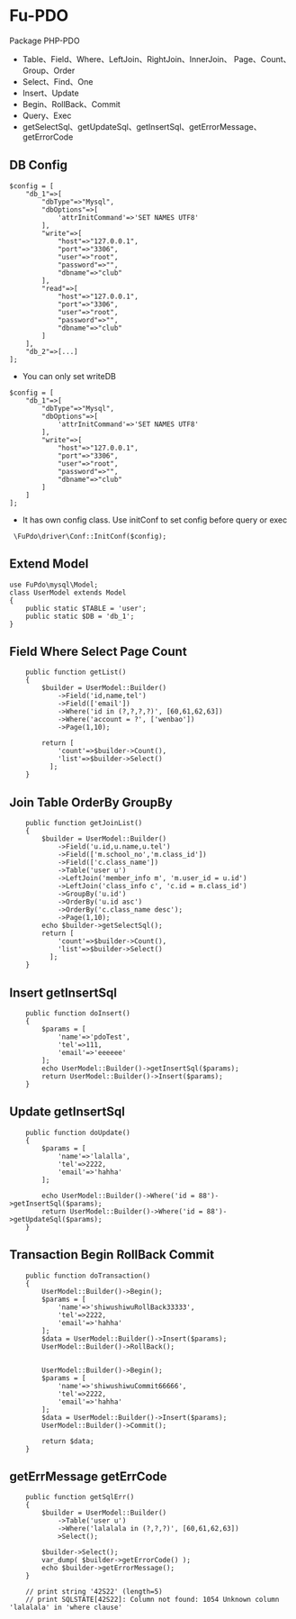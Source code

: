 # Fu-PDO
Package PHP-PDO 
-  Table、Field、Where、LeftJoin、RightJoin、InnerJoin、
    Page、Count、Group、Order
-  Select、Find、One
-  Insert、Update
-  Begin、RollBack、Commit
-  Query、Exec
-  getSelectSql、getUpdateSql、getInsertSql、getErrorMessage、getErrorCode



DB Config  
---
```shell
$config = [
    "db_1"=>[
        "dbType"=>"Mysql",
        "dbOptions"=>[
            'attrInitCommand'=>'SET NAMES UTF8'
        ],
        "write"=>[
            "host"=>"127.0.0.1",
            "port"=>"3306",
            "user"=>"root",
            "password"=>"",
            "dbname"=>"club"
        ],
        "read"=>[
            "host"=>"127.0.0.1",
            "port"=>"3306",
            "user"=>"root",
            "password"=>"",
            "dbname"=>"club"
        ]
    ],
    "db_2"=>[...]
];
```
-  You can only set writeDB 

```shell
$config = [
    "db_1"=>[
        "dbType"=>"Mysql",
        "dbOptions"=>[
            'attrInitCommand'=>'SET NAMES UTF8'
        ],
        "write"=>[
            "host"=>"127.0.0.1",
            "port"=>"3306",
            "user"=>"root",
            "password"=>"",
            "dbname"=>"club"
        ]
    ]
];
```
- It has own config class. Use initConf to set config before query or exec
```shell
 \FuPdo\driver\Conf::InitConf($config);
```

Extend Model 
---

```shell
use FuPdo\mysql\Model;
class UserModel extends Model
{
    public static $TABLE = 'user';
    public static $DB = 'db_1';
}
```

 Field Where Select Page Count
---

```shell
    public function getList()
    {
        $builder = UserModel::Builder()
            ->Field('id,name,tel')
            ->Field(['email'])
            ->Where('id in (?,?,?,?)', [60,61,62,63])
            ->Where('account = ?', ['wenbao'])
            ->Page(1,10);
            
        return [
            'count'=>$builder->Count(),
            'list'=>$builder->Select()
          ];
    }
```

 Join Table OrderBy GroupBy
---

```shell
    public function getJoinList()
    {
        $builder = UserModel::Builder()
            ->Field('u.id,u.name,u.tel')
            ->Field(['m.school_no','m.class_id'])
            ->Field(['c.class_name'])
            ->Table('user u')
            ->LeftJoin('member_info m', 'm.user_id = u.id')
            ->LeftJoin('class_info c', 'c.id = m.class_id')
            ->GroupBy('u.id')
            ->OrderBy('u.id asc')
            ->OrderBy('c.class_name desc');
            ->Page(1,10);
        echo $builder->getSelectSql();
        return [
            'count'=>$builder->Count(),
            'list'=>$builder->Select()
          ];
    }
```

Insert getInsertSql
---
```shell
    public function doInsert()
    {
        $params = [
            'name'=>'pdoTest',
            'tel'=>111,
            'email'=>'eeeeee'
        ];
        echo UserModel::Builder()->getInsertSql($params);
        return UserModel::Builder()->Insert($params);
    }
```

Update getInsertSql
---

```shell
    public function doUpdate()
    {
        $params = [
            'name'=>'lalalla',
            'tel'=>2222,
            'email'=>'hahha'
        ];
        
        echo UserModel::Builder()->Where('id = 88')->getInsertSql($params);
        return UserModel::Builder()->Where('id = 88')->getUpdateSql($params);
    }
```

Transaction Begin RollBack Commit
---

```shell
    public function doTransaction()
    {
        UserModel::Builder()->Begin();
        $params = [
            'name'=>'shiwushiwuRollBack33333',
            'tel'=>2222,
            'email'=>'hahha'
        ];
        $data = UserModel::Builder()->Insert($params);
        UserModel::Builder()->RollBack();


        UserModel::Builder()->Begin();
        $params = [
            'name'=>'shiwushiwuCommit66666',
            'tel'=>2222,
            'email'=>'hahha'
        ];
        $data = UserModel::Builder()->Insert($params);
        UserModel::Builder()->Commit();
        
        return $data;
    }
```

getErrMessage getErrCode
---

```shell
    public function getSqlErr()
    {
        $builder = UserModel::Builder()
            ->Table('user u')
            ->Where('lalalala in (?,?,?)', [60,61,62,63])
            >Select();

        $builder->Select();
        var_dump( $builder->getErrorCode() );
        echo $builder->getErrorMessage();
    }
    
    // print string '42S22' (length=5)
    // print SQLSTATE[42S22]: Column not found: 1054 Unknown column 'lalalala' in 'where clause'
```
